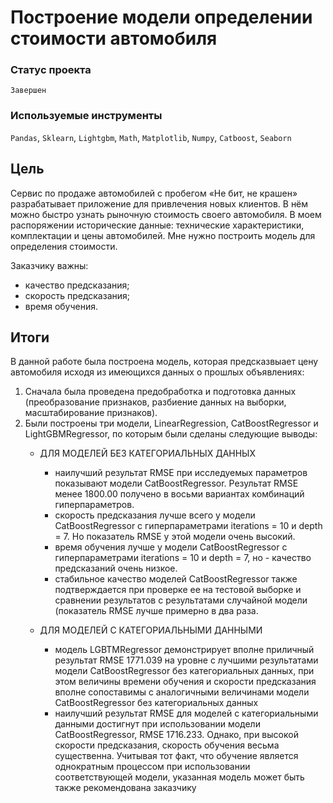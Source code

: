 # Построение модели определении стоимости автомобиля

### Статус проекта

`Завершен`

### Используемые инструменты

`Pandas`, `Sklearn`, `Lightgbm`, `Math`, `Matplotlib`, `Numpy`, `Catboost`, `Seaborn`

## Цель

Сервис по продаже автомобилей с пробегом «Не бит, не крашен» разрабатывает приложение для привлечения новых клиентов. В нём можно быстро узнать рыночную стоимость своего автомобиля. В моем распоряжении исторические данные: технические характеристики, комплектации и цены автомобилей. Мне нужно построить модель для определения стоимости.

Заказчику важны:
- качество предсказания;
- скорость предсказания;
- время обучения.

## Итоги

В данной работе была построена модель, которая предсказвыает цену автомобиля исходя из имеющихся данных о прошлых объявлениях:
1. Сначала была проведена предобработка и подготовка данных (преобразование признаков, разбиение данных на выборки, масштабирование признаков).
2. Были построены три модели, LinearRegression, CatBoostRegressor и LightGBMRegressor, по которым были сделаны следующие выводы:
    - ДЛЯ МОДЕЛЕЙ БЕЗ КАТЕГОРИАЛЬНЫХ ДАННЫХ
        - наилучший результат RMSE при исследуемых параметров показывают модели CatBoostRegressor. Результат RMSE менее   1800.00 получено в восьми вариантах комбинаций гиперпараметров.
        - скорость предсказания лучше всего у модели CatBoostRegressor с гиперпараметрами iterations = 10 и depth = 7. Но показатель RMSE у этой модели очень высокий.
        - время обучения лучше у модели CatBoostRegressor с гиперпараметрами iterations = 10 и depth = 7, но - качество предсказаний очень низкое.
        - стабильное качество моделей CatBoostRegressor также подтверждается при проверке ее на тестовой выборке и сравнении результатов с результатами случайной модели (показатель RMSE лучше примерно в два раза.

    - ДЛЯ МОДЕЛЕЙ С КАТЕГОРИАЛЬНЫМИ ДАННЫМИ
        - модель LGBTMRegressor демонстрирует вполне приличный результат RMSE 1771.039 на уровне с лучшими результатами модели CatBoostRegressor без категориальных данных, при этом величины времени обучения и скорости предсказания вполне сопоставимы с аналогичными величинами модели CatBoostRegressor без категориальных данных
        - наилучший результат RMSE для моделей с категориальными данными достигнут при использовании модели CatBoostRegressor, RMSE 1716.233. Однако, при высокой скорости предсказания, скорость обучения весьма существенна. Учитывая тот факт, что обучение является однократным процессом при использовании соответствующей модели, указанная модель может быть также рекомендована заказчику
 
